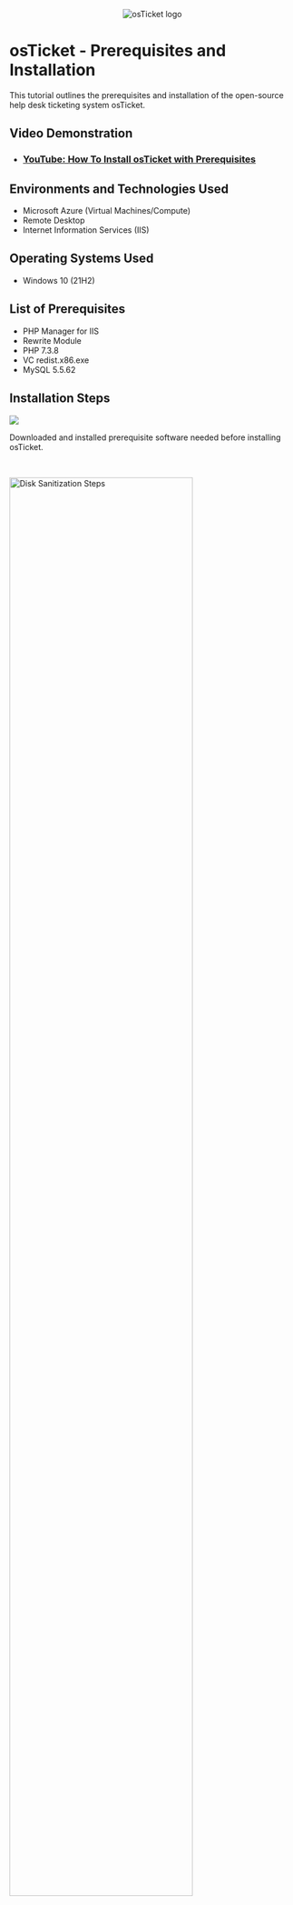<p align="center">
<img src="https://i.imgur.com/Clzj7Xs.png" alt="osTicket logo"/>
</p>

<h1>osTicket - Prerequisites and Installation</h1>
This tutorial outlines the prerequisites and installation of the open-source help desk ticketing system osTicket.<br />


<h2>Video Demonstration</h2>

- ### [YouTube: How To Install osTicket with Prerequisites](https://www.youtube.com/watch?v=A6T4KrbDDDI)

<h2>Environments and Technologies Used</h2>

- Microsoft Azure (Virtual Machines/Compute)
- Remote Desktop
- Internet Information Services (IIS)

<h2>Operating Systems Used </h2>

- Windows 10</b> (21H2)

<h2>List of Prerequisites</h2>

- PHP Manager for IIS
- Rewrite Module
- PHP 7.3.8
- VC redist.x86.exe
- MySQL 5.5.62

<h2>Installation Steps</h2>

<p>
<img src="https://i.imgur.com/mdWWa3Z.png"/>
</p>
<p>
Downloaded and installed prerequisite software needed before installing osTicket.
</p>
<br />

<p>
<img src="https://i.imgur.com/KeQ05Be.png" height="80%" width="80%" alt="Disk Sanitization Steps"/>
</p>
<p>
Setting up the configurations in IIS manager.
</p>
<br />

<p>
<img src="https://i.imgur.com/o7xJZTr.png" height="80%" width="80%" alt="Disk Sanitization Steps"/>
</p>
<p>
All downloads and installs are completed and the osTicket System is ready for use.
</p>
<br />
